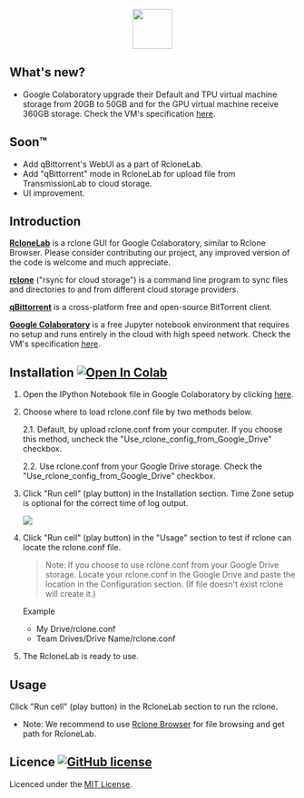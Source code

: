 <p align="center">
  <img height="70" src="https://minormole.github.io/RcloneLab/img/title_rclonelab.png">
</p>

## What's new?

- Google Colaboratory upgrade their Default and TPU virtual machine storage from 20GB to 50GB and for the GPU virtual machine receive 360GB storage. Check the VM's specification [here](https://github.com/MinorMole/RcloneLab/tree/master/VM's%20specification).

## Soon™

- Add qBittorrent's WebUI as a part of RcloneLab.
- Add "qBittorrent" mode in RcloneLab for upload file from TransmissionLab to cloud storage.
- UI improvement.

## Introduction

[**RcloneLab**](https://minormole.github.io/RcloneLab/) is a rclone GUI for Google Colaboratory, similar to Rclone Browser. Please consider contributing our project, any improved version of the code is welcome and much appreciate.

[**rclone**](https://rclone.org/) ("rsync for cloud storage") is a command line program to sync files and directories to and from different cloud storage providers.

[**qBittorrent**](https://www.qbittorrent.org/) is a cross-platform free and open-source BitTorrent client.

[**Google Colaboratory**](https://colab.research.google.com/) is a free Jupyter notebook environment that requires no setup and runs entirely in the cloud with high speed network. Check the VM's specification [here](https://github.com/MinorMole/RcloneLab/tree/master/VM's%20specification).

## Installation [![Open In Colab](https://colab.research.google.com/assets/colab-badge.svg)](https://colab.research.google.com/github/MinorMole/RcloneLab/blob/master/RcloneLab.ipynb)

1. Open the IPython Notebook file in Google Colaboratory by clicking [here](https://colab.research.google.com/github/MinorMole/RcloneLab/blob/master/RcloneLab.ipynb).
  
2. Choose where to load rclone.conf file by two methods below.

    2.1. Default, by upload rclone.conf from your computer. If you choose this method, uncheck the "Use_rclone_config_from_Google_Drive" checkbox.

    2.2. Use rclone.conf from your Google Drive storage. Check the "Use_rclone_config_from_Google_Drive" checkbox.
    
2. Click "Run cell" (play button) in the Installation section. Time Zone setup is optional for the correct time of log output.

    ![](https://github.com/MinorMole/RcloneLab/raw/master/docs/01.png)
  
4. Click "Run cell" (play button) in the "Usage" section to test if rclone can locate the rclone.conf file.

    > Note: If you choose to use rclone.conf from your Google Drive storage. Locate your rclone.conf in the Google Drive and paste the location in the Configuration section. (If file doesn't exist rclone will create it.)
    
    Example
    - My Drive/rclone.conf
    - Team Drives/Drive Name/rclone.conf

5. The RcloneLab is ready to use.

## Usage

Click "Run cell" (play button) in the RcloneLab section to run the rclone.

- Note: We recommend to use [Rclone Browser](https://github.com/DinCahill/RcloneBrowser) for file browsing and get path for RcloneLab.

## Licence [![GitHub license](https://img.shields.io/github/license/MinorMole/RcloneLab.svg)](https://github.com/MinorMole/RcloneLab/blob/master/LICENSE)

Licenced under the [MIT License](https://github.com/MinorMole/RcloneLab/blob/master/LICENSE).
